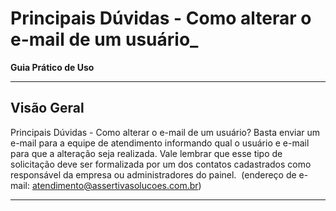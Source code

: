 # Principais Dúvidas - Como alterar o e-mail de um usuário_

**Guia Prático de Uso**

---

## Visão Geral

Principais Dúvidas - Como alterar o
e-mail de um usuário?
Basta enviar um e-mail para a equipe de atendimento informando qual o usuário e
e-mail para que a alteração seja realizada. Vale lembrar que esse tipo de solicitação
deve ser formalizada por um dos contatos cadastrados como responsável da
empresa ou administradores do painel.
​
(endereço de e-mail: atendimento@assertivasolucoes.com.br)

---

